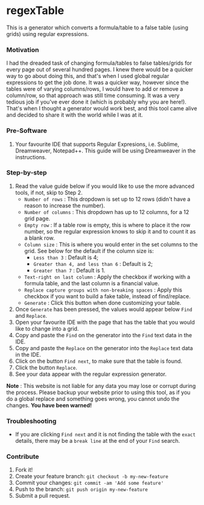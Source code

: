 # regexTable
This is a generator which converts a formula/table to a false table (using grids) using regular expressions.

### Motivation
I had the dreaded task of changing formula/tables to false tables/grids for every page out of several hundred pages. I knew there would be a quicker way to go about doing this, and that's when I used global regular expressions to get the job done. It was a quicker way, however since the tables were of varying columns/rows, I would have to add or remove a column/row, so that approach was still time consuming. It was a very tedious job if you've ever done it (which is probably why you are here!). That's when I thought a generator would work best, and this tool came alive and decided to share it with the world while I was at it.

### Pre-Software
1. Your favourite IDE that supports Regular Expresions, i.e. Sublime, Dreamweaver, Notepad++. This guide will be using Dreamweaver in the instructions.

### Step-by-step
1. Read the value guide below if you would like to use the more advanced tools, if not, skip to Step 2.
   - `Number of rows` : This dropdown is set up to 12 rows (didn't have a reason to increase the number).
   - `Number of columns` : This dropdown has up to 12 columns, for a 12 grid page.
   - `Empty row` : If a table row is empty, this is where to place it the row number, so the regular expression knows to skip it and to count it as a blank row.
   - `Column size` : This is where you would enter in the set columns to the grid. See below for the default if the column size is:
      - `Less than 3` : Default is 4;
      - `Greater than 4, and less than 6` : Default is 2;
      - `Greater than 7` : Default is 1.
   - `Text-right on last column` : Apply the checkbox if working with a formula table, and the last column is a financial value.
   - `Replace capture groups with non-breaking spaces` : Apply this checkbox if you want to build a fake table, instead of find/replace.
   - `Generate` : Click this button when done customizing your table.
2. Once `Generate` has been pressed, the values would appear below `Find` and `Replace`.
3. Open your favourite IDE with the page that has the table that you would like to change into a grid.
4. Copy and paste the `Find` on the generator into the `Find` text data in the IDE.
5. Copy and paste the `Replace` on the generator into the `Replace` text data in the IDE.
6. Click on the button `Find next`, to make sure that the table is found.
7. Click the button `Replace`.
8. See your data appear with the regular expression generator.

**Note** : This website is not liable for any data you may lose or corrupt during the process. Please backup your website prior to using this tool, as if you do a global replace and something goes wrong, you cannot undo the changes. **You have been warned!**

### Troubleshooting
- If you are clicking `Find next` and it is not finding the table with the `exact` details, there may be a `break line` at the end of your `Find` search.

### Contribute
1. Fork it!
2. Create your feature branch: `git checkout -b my-new-feature`
3. Commit your changes: `git commit -am 'Add some feature'`
4. Push to the branch: `git push origin my-new-feature`
5. Submit a pull request.
